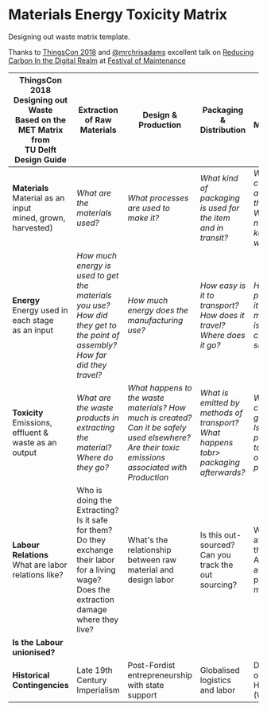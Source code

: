 # Materials Energy Toxicity Matrix

Designing out waste matrix template.

Thanks to [ThingsCon 2018](thingscon2018.productscience.net) and [@mrchrisadams](https://twitter.com/mrchrisadams) excellent talk on [Reducing Carbon In the Digital Realm](https://docs.google.com/presentation/d/1_uTPiW5aMCwFhZcpLDxjY-AQMgDmHIyUEZQQ-G6XXq8/edit#slide=id.g5d9e2f62d2_0_42) at [Festival of Maintenance](https://festivalofmaintenance.org.uk)

|ThingsCon 2018<br>Designing out Waste<br>Based on the MET Matrix from<br>TU Delft Design Guide|Extraction of Raw Materials|Design & Production|Packaging & Distribution|Use & Maintenance|End of life Disposal|
---|---|---|---|---|---
**Materials**<br> Material as an input<br>mined, grown, harvested)|*What are the materials used?*|*What processes are used to make it?*|*What kind of packaging is used for the item and in transit?*|*What consumables are used by the product?*<br>*What is needed to keep it working?*|Which bits can be recycled? Are their local recirculation schemes for them?
**Energy**<br>Energy used in each stage<br>as an input|*How much energy is used to get the materials you use?*<br>*How did they get to the point of assembly?<br>How far did they travel?*|*How much energy does the manufacturing use?*|*How easy is it to transport? How does it travel? Where does it go?*|*How much power does it use? How much energy is used to clean and service it?*|*How much energy is used to treat the product or prepare for re-use?*
**Toxicity**<br>Emissions, effluent & waste as an output|*What are the waste products in extracting the material?<br>Where do they go?*|*What happens to the waste materials? How much is created? Can it be safely used elsewhere? Are their toxic emissions associated with Production*|*What is emitted by methods of transport? What happens tobr> packaging afterwards?*|*Where do the consumables go after use? Is the product itself toxic to use over long periods?*|*Which bits cannot be recycled? What happens if the product is not treated correctly at end of life?*
**Labour Relations**<br>What are labor relations like?<br>|Who is doing the Extracting?<br>Is it safe for them?<br>Do they exchange their labor for a living wage?<br>Does the extraction damage where they live?|What's the relationship between raw material and design labor|Is this out-sourced?<br>Can you track the out sourcing?|Who can afford to use this?<br>Are the users aware of the people who make it?<br>|What are the working conditions of the people who dispose of the items?|
**Is the Labour unionised?**|||||
**Historical Contingencies**|Late 19th Century<br>Imperialism|Post-Fordist entrepreneurship with state support|Globalised logistics and labor|Development of the<br>Hacker class (Wark 2004)|Waste as externality
